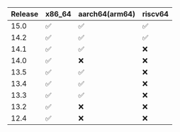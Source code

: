 | Release | x86_64  | aarch64(arm64) | riscv64 |
|---------|---------|---------|---------|
| 15.0    |  ✅     |  ✅    |  ✅    |
| 14.2    |  ✅     |  ✅    |  ✅    |
| 14.1    |  ✅     |  ✅    |  ❌    |
| 14.0    |  ✅     |  ❌    |  ❌    |
| 13.5    |  ✅     |  ✅    |  ❌    |
| 13.4    |  ✅     |  ✅    |  ❌    |
| 13.3    |  ✅     |  ✅    |  ❌    |
| 13.2    |  ✅     |  ❌    |  ❌    |
| 12.4    |  ✅     |  ❌    |  ❌    |
